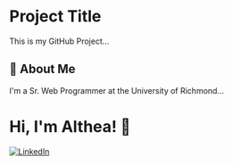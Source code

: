 # Project Title

This is my GitHub Project...


## 🚀 About Me
I'm a Sr. Web Programmer at the University of Richmond...

  
# Hi, I'm Althea! 👋
<a href="https://www.linkedin.com/in/althea-mcmillian-2565a9a/"><img alt="LinkedIn" src="https://img.shields.io/badge/linkedin%20-%230077B5.svg?&style=for-the-badge&logo=linkedin&logoColor=white"/></a>

